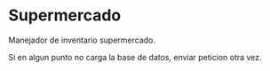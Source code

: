# Supermercado

Manejador de inventario supermercado.

Si en algun punto no carga la base de datos, enviar peticion otra vez.
